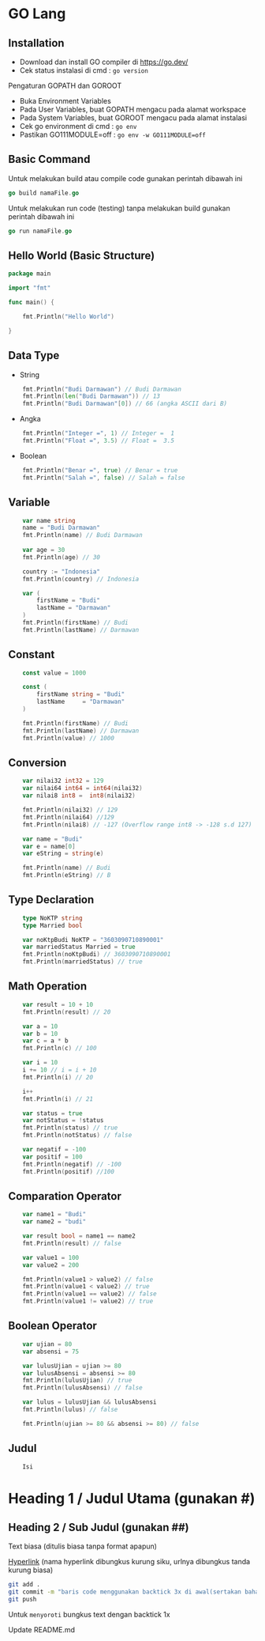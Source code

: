 # GO Lang

## Installation
- Download dan install GO compiler di https://go.dev/
- Cek status instalasi di cmd : `go version`

Pengaturan GOPATH dan GOROOT
- Buka Environment Variables
- Pada User Variables, buat GOPATH mengacu pada alamat workspace
- Pada System Variables, buat GOROOT mengacu pada alamat instalasi
- Cek go environment di cmd : `go env`
- Pastikan GO111MODULE=off : `go env -w GO111MODULE=off`

## Basic Command
Untuk melakukan build atau compile code gunakan perintah dibawah ini
```go
go build namaFile.go
```

Untuk melakukan run code (testing) tanpa melakukan build gunakan perintah dibawah ini
```go
go run namaFile.go
```

## Hello World (Basic Structure)
```go
package main

import "fmt"

func main() {

	fmt.Println("Hello World")

}
```

## Data Type
- String
```go
	fmt.Println("Budi Darmawan") // Budi Darmawan
	fmt.Println(len("Budi Darmawan")) // 13
	fmt.Println("Budi Darmawan"[0]) // 66 (angka ASCII dari B)
```
- Angka
```go
	fmt.Println("Integer =", 1) // Integer =  1
	fmt.Println("Float =", 3.5) // Float =  3.5
```
- Boolean
```go
	fmt.Println("Benar =", true) // Benar = true
	fmt.Println("Salah =", false) // Salah = false
```

## Variable
```go
	var name string
	name = "Budi Darmawan"
	fmt.Println(name) // Budi Darmawan
	
	var age = 30
	fmt.Println(age) // 30

	country := "Indonesia"
	fmt.Println(country) // Indonesia

	var (
		firstName = "Budi"
		lastName = "Darmawan"
	)
	fmt.Println(firstName) // Budi
	fmt.Println(lastName) // Darmawan
```

## Constant
```go
	const value = 1000

	const (
		firstName string = "Budi"
		lastName	 = "Darmawan"
	)

	fmt.Println(firstName) // Budi
	fmt.Println(lastName) // Darmawan
	fmt.Println(value) // 1000
```

## Conversion
```go
	var nilai32 int32 = 129
	var nilai64 int64 = int64(nilai32)
	var nilai8 int8 =  int8(nilai32)

	fmt.Println(nilai32) // 129
	fmt.Println(nilai64) //129
	fmt.Println(nilai8) // -127 (Overflow range int8 -> -128 s.d 127)

	var name = "Budi"
	var e = name[0]
	var eString = string(e)

	fmt.Println(name) // Budi
	fmt.Println(eString) // B
```

## Type Declaration
```go
	type NoKTP string
	type Married bool

	var noKtpBudi NoKTP = "3603090710890001"
	var marriedStatus Married = true
	fmt.Println(noKtpBudi) // 3603090710890001
	fmt.Println(marriedStatus) // true
```

## Math Operation
```go
	var result = 10 + 10
	fmt.Println(result) // 20

	var a = 10
	var b = 10
	var c = a * b
	fmt.Println(c) // 100

	var i = 10
	i += 10 // i = i + 10 
	fmt.Println(i) // 20

	i++
	fmt.Println(i) // 21

	var status = true
	var notStatus = !status
	fmt.Println(status) // true
	fmt.Println(notStatus) // false

	var negatif = -100
	var positif = 100
	fmt.Println(negatif) // -100
	fmt.Println(positif) //100
```

## Comparation Operator
```go
	var name1 = "Budi"
	var name2 = "budi"

	var result bool = name1 == name2
	fmt.Println(result) // false

	var value1 = 100
	var value2 = 200

	fmt.Println(value1 > value2) // false
	fmt.Println(value1 < value2) // true
	fmt.Println(value1 == value2) // false
	fmt.Println(value1 != value2) // true
```

## Boolean Operator
```go
	var ujian = 80
	var absensi = 75

	var lulusUjian = ujian >= 80
	var lulusAbsensi = absensi >= 80
	fmt.Println(lulusUjian) // true
	fmt.Println(lulusAbsensi) // false

	var lulus = lulusUjian && lulusAbsensi
	fmt.Println(lulus) // false

	fmt.Println(ujian >= 80 && absensi >= 80) // false
```

## Judul
```go
	Isi
```

##
##

# Heading 1 / Judul Utama (gunakan #)

## Heading 2 / Sub Judul (gunakan ##)

Text biasa (ditulis biasa tanpa format apapun)

[Hyperlink](https://www.google.com) (nama hyperlink dibungkus kurung siku, urlnya dibungkus tanda kurung biasa)

```bash
git add .
git commit -m "baris code menggunakan backtick 3x di awal(sertakan bahasanya) dan akhir code"
git push
```

Untuk `menyoroti` bungkus text dengan backtick 1x

Update README.md
